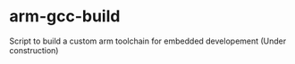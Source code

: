 # arm-gcc-build
Script to build a custom arm toolchain for embedded developement (Under construction)
